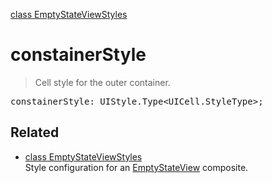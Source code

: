 [class EmptyStateViewStyles](EmptyStateViewStyles.md)

# constainerStyle

> Cell style for the outer container.

<pre class="docgen_signature">constainerStyle: UIStyle.Type&lt;UICell.StyleType&gt;;</pre>

## Related

- [<!--{ref:class}-->class EmptyStateViewStyles](EmptyStateViewStyles.md) \
    Style configuration for an [EmptyStateView](EmptyStateView.md) composite.
